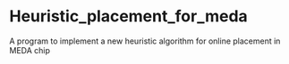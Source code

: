 # Heuristic_placement_for_meda
A program to implement a new heuristic algorithm for online placement in MEDA chip

